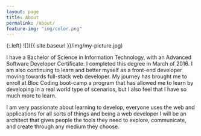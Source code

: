 ```yaml
---
layout: page
title: About
permalink: /about/
feature-img: "img/color.png"
---
```


{:.left}
![]({{ site.baseurl }}/img/my-picture.jpg)

I have a Bachelor of Science in Information Technology, with an Advanced Software Developer Certificate. I completed this degree in March of 2016. I am also continuing to learn and better myself as a front-end developer moving towards full-stack web developer. My journey has brought me to enroll at Bloc Coding boot-camp a program that has allowed me to learn by developing in a real world type of scenarios, but I also feel that I have so much more to learn.

I am very passionate about learning to develop, everyone uses the web and applications for all sorts of things and being a web developer I will be an architect that gives people the tools they need to explore, communicate, and create through any medium they choose. 
